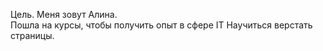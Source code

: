 Цель.
 Меня зовут Алина.  
Пошла на курсы, чтобы получить опыт в сфере IT
Научиться верстать страницы.